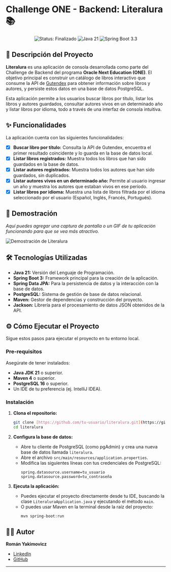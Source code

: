 # Challenge ONE - Backend: Literalura 📚

<p align="center">
  <img src="https://img.shields.io/badge/status-finalizado-brightgreen" alt="Status: Finalizado">
  <img src="https://img.shields.io/badge/Java-21-blue" alt="Java 21">
  <img src="https://img.shields.io/badge/Spring_Boot-3.3-green" alt="Spring Boot 3.3">
</p>

## 📖 Descripción del Proyecto

**Literalura** es una aplicación de consola desarrollada como parte del Challenge de Backend del programa **Oracle Next Education (ONE)**. El objetivo principal es construir un catálogo de libros interactivo que consume la API de [Gutendex](https://gutendex.com/) para obtener información sobre libros y autores, y persiste estos datos en una base de datos PostgreSQL.

Esta aplicación permite a los usuarios buscar libros por título, listar los libros y autores guardados, consultar autores vivos en un determinado año y listar libros por idioma, todo a través de una interfaz de consola intuitiva.

## ✨ Funcionalidades

La aplicación cuenta con las siguientes funcionalidades:

-   [x] **Buscar libro por título:** Consulta la API de Gutendex, encuentra el primer resultado coincidente y lo guarda en la base de datos local.
-   [x] **Listar libros registrados:** Muestra todos los libros que han sido guardados en la base de datos.
-   [x] **Listar autores registrados:** Muestra todos los autores que han sido guardados, sin duplicados.
-   [x] **Listar autores vivos en un determinado año:** Permite al usuario ingresar un año y muestra los autores que estaban vivos en ese período.
-   [x] **Listar libros por idioma:** Muestra una lista de libros filtrada por el idioma seleccionado por el usuario (Español, Inglés, Francés, Portugués).

## 🚀 Demostración

*Aquí puedes agregar una captura de pantalla o un GIF de tu aplicación funcionando para que se vea más atractivo.*

![Demostración de Literalura](https://i.imgur.com/link_a_tu_imagen.png)

## 🛠️ Tecnologías Utilizadas

-   **Java 21:** Versión del Lenguaje de Programación.
-   **Spring Boot 3:** Framework principal para la creación de la aplicación.
-   **Spring Data JPA:** Para la persistencia de datos y la interacción con la base de datos.
-   **PostgreSQL:** Sistema de gestión de base de datos relacional.
-   **Maven:** Gestor de dependencias y construcción del proyecto.
-   **Jackson:** Librería para el procesamiento de datos JSON obtenidos de la API.

## ⚙️ Cómo Ejecutar el Proyecto

Sigue estos pasos para ejecutar el proyecto en tu entorno local.

### **Pre-requisitos**

Asegúrate de tener instalados:

-   **Java JDK 21** o superior.
-   **Maven 4** o superior.
-   **PostgreSQL 16** o superior.
-   Un IDE de tu preferencia (ej. IntelliJ IDEA).

### **Instalación**

1.  **Clona el repositorio:**
    ```bash
    git clone [https://github.com/tu-usuario/literalura.git](https://github.com/tu-usuario/literalura.git)
    cd literalura
    ```

2.  **Configura la base de datos:**
    -   Abre tu cliente de PostgreSQL (como pgAdmin) y crea una nueva base de datos llamada `literalura`.
    -   Abre el archivo `src/main/resources/application.properties`.
    -   Modifica las siguientes líneas con tus credenciales de PostgreSQL:
        ```properties
        spring.datasource.username=tu_usuario
        spring.datasource.password=tu_contraseña
        ```

3.  **Ejecuta la aplicación:**
    -   Puedes ejecutar el proyecto directamente desde tu IDE, buscando la clase `LiteraluraApplication.java` y ejecutando el método `main`.
    -   O puedes usar Maven en la terminal desde la raíz del proyecto:
        ```bash
        mvn spring-boot:run
        ```

## 👨‍💻 Autor

**Román Yakimovicz**

-   [LinkedIn](https://www.linkedin.com/in/ryakimovicz/)
-   [GitHub](https://github.com/ryakimovicz/)

---
